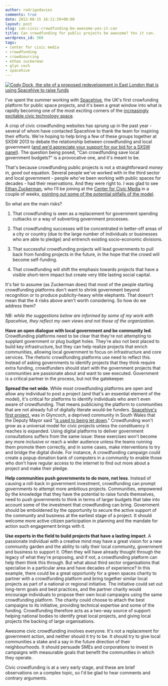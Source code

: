 ```yaml
---
author: rodrigodavies
comments: true
date: 2012-08-15 16:11:59+00:00
layout: post
slug: can-civic-crowdfunding-be-awesome-yes-it-can
title: Can crowdfunding for public projects be awesome? Yes it can.
wordpress_id: 369
tags:
- center for civic media
- crowdfunding
- crowdsourcing
- ethan zuckerman
- glyn coch
- spacehive
---
```


[![Cody Dock, the site of a proposed redevelopment in East London that is using Spacehive to raise funds](http://rodrigodavies.com/blog/wp-content/uploads/2012/08/cody_dock.png)](http://www.spacehive.com)




I've spent the summer working with [Spacehive](http://www.spacehive.com), the UK's first crowfunding platform for public space projects, and it's been a great window into what is rapidly becoming one of the most exciting corners of the [increasingly excitable civic technology space](http://www.theatlanticcities.com/technology/2012/06/next-big-start-wave-civic-technology/2265/).


A crop of civic crowdfunding websites has sprung up in the past year - several of whom have contacted Spacehive to thank the team for inspiring their efforts. We're hoping to help bring a few of these groups together at SXSW 2013 to debate the relationship between crowdfunding and local government ([and we'd appreciate your support for our bid for a SXSW panel](http://panelpicker.sxsw.com/vote/984)). The question being posed, "Can crowdfunding save local government budgets?" is a provocative one, and it's meant to be.

That's because crowdfunding public projects is not a straightforward _money in, good out_ equation. Several people we've worked with in the third sector and local government - people who've been working with public spaces for decades - had their reservations. And they were right to. I was glad to see [Ethan Zuckerman](http://twitter.com/ethanz), who I'll be joining at the [Center for Civic Media](http://civic.mit.edu/team) in a couple of weeks, [pointing out some of the potential pitfalls of the model](http://www.ethanzuckerman.com/blog/2012/08/10/how-do-we-make-civic-crowdfunding-awesome/).

So what are the main risks?



	
  1. That crowdfunding is seen as a replacement for government spending cutbacks or a way of subverting government processes.

	
  2. That crowdfunding successes will be concentrated in better-off areas of a city or country (due to the large number of individuals or businesses who are able to pledge) and entrench existing socio-economic divisions.

	
  3. That successful crowdfunding projects will lead governments to pull back from funding projects in the future, in the hope that the crowd will become self-funding.

	
  4. That crowdfunding will shift the emphasis towards projects that have a visible short-term impact but create very little lasting social capital.


It's fair to assume (as Zuckerman does) that most of the people starting crowdfunding platforms don't want to shrink government beyond recognition or to produce publicity-heavy white elephants. That doesn't mean that the 4 risks above aren't worth considering. So how do we address them?

_NB: while the suggestions below are informed by some of my work with Spacehive, they reflect my own views and not those of the organization_.

**Have an open dialogue with local government and be community led**. Crowdfunding platforms need to be clear that they're not attempting to supplant government or plug budget holes. They're also not best placed to build key infrastructure, but they can help realize projects that enrich communities, allowing local government to focus on infrastructure and core services. The rhetoric crowdfunding platforms use need to reflect this. Instead of asking governments to identify projects that they think require extra funding, crowdfunders should start with the government projects that communities are passionate about and want to see executed. Government is a critical partner in the process, but not the gatekeeper.

**Spread the net wide**. While most crowdfunding platforms are open and allow any individual to post a project (and that's an essential element of the model), it's critical for platforms to identify individuals who aren't even aware of crowdfunding. That means publicising the platform to communities that are not already full of digitally literate would-be funders. [Spacehive's first project](http://spacehive.com/GlyncochCC), was in Glyncoch, a deprived community in South Wales that the Deputy Mayor said "[is used to being let down](http://www.fundraising.co.uk/node/183256)." Crowdfunding won't grow as a universal model for civic projects unless the constituency it reaches is expanded. Using digital platforms to deliver government consultations suffers from the same issue: these exercises won't become any more inclusive or reach a wider audience unless the teams running them promote them correctly, and in some cases, make interventions to try and bridge the digital divide. For instance, A crowdfunding campaign could create a popup donation bank of computers in a community to enable those who don't have regular access to the internet to find out more about a project and make their pledge.

**Help communities push governments to do more, not less**. Instead of causing a roll-back in government investment, crowdfunding can prompt governments to attempt more ambitious projects. Communities, empowered by the knowledge that they have the potential to raise funds themselves, need to push governments to think in terms of larger budgets that take into account some of the investment that crowdfunding can bring. Government should be emboldened by the opportunity to secure the active support of the community and business at the earliest stage of a project. It should welcome more active citizen participation in planning and the mandate for action such engagement brings with it.

**Use experts in the field to build projects that have a lasting impact**. A passionate individual with a creative mind may have a great vision for a new community garden and the ability to rally their local community, government and business to support it. Often they will have already thought through the legacy of what they're proposing, and if not, a crowdfunding platform can help them think this through. But what about third sector organisations that specialise in a particular area and have decades of experience? In this example, there could be a great opportunity for a green spaces charity to partner with a crowdfunding platform and bring together similar local projects as part of a national or regional initiative. The initiative could set out long-term goals and best practices, and the partner charity would encourage individuals to propose their own local campaigns using the same crowdfunding platform. The charity could choose to attach the best campaigns to its initiative, providing technical expertise and some of the funding. Crowdfunding therefore acts as a two-way source of support: helping national bodies to identify great local projects, and giving local projects the backing of large organisations.

Awesome civic crowdfunding involves everyone. It's not a replacement for government action, and neither should it try to be. It should try to give local communities a stake and a say in the future direction of their neighbourhoods. It should persuade SMEs and corporations to invest in campaigns with measurable goals that benefit the communities in which they operate.

Civic crowdfunding is at a very early stage, and these are brief observations on a complex topic, so I'd be glad to hear comments and contrary arguments.
